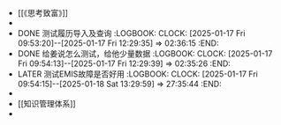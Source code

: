- [[《思考致富》]]
-
- DONE 测试履历导入及查询 
  :LOGBOOK:
  CLOCK: [2025-01-17 Fri 09:53:20]--[2025-01-17 Fri 12:29:35] =>  02:36:15
  :END:
- DONE 给姜说怎么测试，给他少量数据
  :LOGBOOK:
  CLOCK: [2025-01-17 Fri 09:54:13]--[2025-01-17 Fri 12:29:39] =>  02:35:26
  :END:
- LATER 测试EMIS故障是否好用
  :LOGBOOK:
  CLOCK: [2025-01-17 Fri 09:54:15]--[2025-01-18 Sat 13:29:59] =>  27:35:44
  :END:
-
- [[知识管理体系]]
-